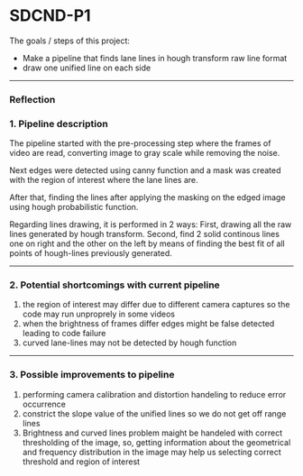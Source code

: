 # SDCND-P1

The goals / steps of this project:
* Make a pipeline that finds lane lines in hough transform raw line format
* draw one unified line on each side
---

### Reflection

### 1. Pipeline description

The pipeline started with the pre-processing step where the frames of video are read, converting image to gray scale while removing the noise. 

Next edges were detected using canny function and a mask was created with the region of interest where the lane lines are. 

After that, finding the lines after applying the masking on the edged image using hough probabilistic function. 

Regarding lines drawing, it is performed in 2 ways: First, drawing all the raw lines generated by hough transform. Second, find 2 solid continous lines one on right and the other on the left by means of finding the best fit of all points of hough-lines previously generated.
 
---
### 2. Potential shortcomings with current pipeline

1. the region of interest may differ due to different camera captures so the code may run unproprely in some videos 
2. when the brightness of frames differ edges might be false detected leading to code failure
3. curved lane-lines may not be detected by hough function 

---
### 3. Possible improvements to pipeline

1. performing camera calibration and distortion handeling to reduce error occurrence
2. constrict the slope value of the unified lines so we do not get off range lines 
3. Brightness and curved lines problem maight be handeled with correct thresholding of the image, so, getting information about the geometrical and frequency distribution in the image may help us selecting correct threshold and region of interest
